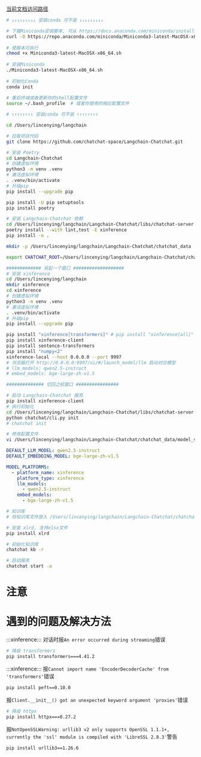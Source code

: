 [当前文档访问路径](https://ai-fae.readthedocs.io/zh-cn/latest/Langchain-Chatchat.html)

```bash
# ↓↓↓↓↓↓↓↓↓ 安装conda 可不装 ↓↓↓↓↓↓↓↓↓

# 下载Miniconda安装脚本, 可从 https://docs.anaconda.com/miniconda/install/ 查询对应版本
curl -O https://repo.anaconda.com/miniconda/Miniconda3-latest-MacOSX-x86_64.sh
 
# 使脚本可执行
chmod +x Miniconda3-latest-MacOSX-x86_64.sh
 
# 安装Miniconda
./Miniconda3-latest-MacOSX-x86_64.sh
 
# 初始化Conda
conda init
 
# 重启终端或者更新你的shell配置文件
source ~/.bash_profile  # 或者你使用的相应配置文件

# ↑↑↑↑↑↑↑↑ 安装conda 可不装 ↑↑↑↑↑↑↑↑

cd /Users/lincenying/langchain

# 拉取项目代码
git clone https://github.com/chatchat-space/Langchain-Chatchat.git

# 安装 Poetry
cd Langchain-Chatchat 
# 创建虚拟环境
python3 -m venv .venv
# 激活虚拟环境
. .venv/bin/activate
# 升级pip
pip install --upgrade pip

pip install -U pip setuptools
pip install poetry

# 安装 Langchain-Chatchat 依赖
cd /Users/lincenying/langchain/Langchain-Chatchat/libs/chatchat-server
poetry install --with lint,test -E xinference
pip install -e .

mkdir -p /Users/lincenying/langchain/Langchain-Chatchat/chatchat_data

export CHATCHAT_ROOT=/Users/lincenying/langchain/Langchain-Chatchat/chatchat_data/   # 设置 CHATCHAT_ROOT 环境变量

############# 另起一个窗口 ###################
# 安装 xinference
cd /Users/lincenying/langchain
mkdir xinference
cd xinference
# 创建虚拟环境
python3 -m venv .venv
# 激活虚拟环境
. .venv/bin/activate
# 升级pip
pip install --upgrade pip

pip install "xinference[transformers]" # pip install "xinference[all]" 安装所有引擎
pip install xinference-client
pip install sentence-transformers
pip install "numpy<2"
xinference-local --host 0.0.0.0 --port 9997
# 浏览器打开 http://0.0.0.0:9997/ui/#/launch_model/llm 启动对应模型
# llm_models: qwen2.5-instruct
# embed_models: bge-large-zh-v1.5

############## 切回之前窗口 ################

# 启动 Langchain-Chatchat 服务
pip install xinference-client
# 执行初始化
cd /Users/lincenying/langchain/Langchain-Chatchat/libs/chatchat-server
python chatchat/cli.py init
# chatchat init

# 修改配置文件
vi /Users/lincenying/langchain/Langchain-Chatchat/chatchat_data/model_settings.yaml
```

```yaml
DEFAULT_LLM_MODEL: qwen2.5-instruct
DEFAULT_EMBEDDING_MODEL: bge-large-zh-v1.5

MODEL_PLATFORMS:
  - platform_name: xinference
    platform_type: xinference
    llm_models:
      - qwen2.5-instruct
    embed_models:
      - bge-large-zh-v1.5
```

```bash
# 知识库
# 将知识库文件放入 /Users/lincenying/langchain/Langchain-Chatchat/chatchat_data/data/knowledge_base/samples/content/test_files 文件夹

# 安装 xlrd, 支持xlsx文件
pip install xlrd

# 初始化知识库
chatchat kb -r

# 启动服务
chatchat start -a
```

# 注意


# 遇到的问题及解决方法

:::xinference:::
对话时报`An error occurred during streaming`错误
```bash
# 降级 transformers
pip install transformers===4.41.2
```

:::xinference:::
报`Cannot import name 'EncoderDecoderCache' from 'transformers'`错误
```bash
pip install peft==0.10.0
```

报`Client.__init__() got an unexpected keyword argument 'proxies'`错误
```bash
# 降级 httpx
pip install httpx===0.27.2
```

报`NotOpenSSLWarning: urllib3 v2 only supports OpenSSL 1.1.1+, currently the 'ssl' module is compiled with 'LibreSSL 2.8.3'`警告
```bash
pip install urllib3==1.26.6
```